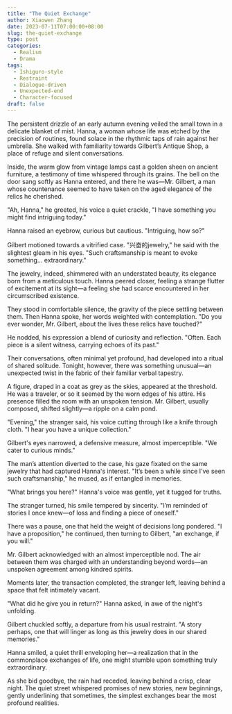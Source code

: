 ```yaml
---
title: "The Quiet Exchange"
author: Xiaowen Zhang
date: 2023-07-11T07:00:00+08:00
slug: the-quiet-exchange
type: post
categories:
  - Realism
  - Drama
tags:
  - Ishiguro-style
  - Restraint
  - Dialogue-driven
  - Unexpected-end
  - Character-focused
draft: false
---
```


The persistent drizzle of an early autumn evening veiled the small town in a delicate blanket of mist. Hanna, a woman whose life was etched by the precision of routines, found solace in the rhythmic taps of rain against her umbrella. She walked with familiarity towards Gilbert’s Antique Shop, a place of refuge and silent conversations.

Inside, the warm glow from vintage lamps cast a golden sheen on ancient furniture, a testimony of time whispered through its grains. The bell on the door sang softly as Hanna entered, and there he was—Mr. Gilbert, a man whose countenance seemed to have taken on the aged elegance of the relics he cherished. 

"Ah, Hanna," he greeted, his voice a quiet crackle, "I have something you might find intriguing today."

Hanna raised an eyebrow, curious but cautious. "Intriguing, how so?"

Gilbert motioned towards a vitrified case. "兴奋的jewelry," he said with the slightest gleam in his eyes. "Such craftsmanship is meant to evoke something... extraordinary."

The jewelry, indeed, shimmered with an understated beauty, its elegance born from a meticulous touch. Hanna peered closer, feeling a strange flutter of excitement at its sight—a feeling she had scarce encountered in her circumscribed existence.

They stood in comfortable silence, the gravity of the piece settling between them. Then Hanna spoke, her words weighted with contemplation. "Do you ever wonder, Mr. Gilbert, about the lives these relics have touched?"

He nodded, his expression a blend of curiosity and reflection. "Often. Each piece is a silent witness, carrying echoes of its past."

Their conversations, often minimal yet profound, had developed into a ritual of shared solitude. Tonight, however, there was something unusual—an unexpected twist in the fabric of their familiar verbal tapestry.

A figure, draped in a coat as grey as the skies, appeared at the threshold. He was a traveler, or so it seemed by the worn edges of his attire. His presence filled the room with an unspoken tension. Mr. Gilbert, usually composed, shifted slightly—a ripple on a calm pond.

"Evening," the stranger said, his voice cutting through like a knife through cloth. "I hear you have a unique collection."

Gilbert's eyes narrowed, a defensive measure, almost imperceptible. "We cater to curious minds."

The man’s attention diverted to the case, his gaze fixated on the same jewelry that had captured Hanna's interest. "It’s been a while since I’ve seen such craftsmanship," he mused, as if entangled in memories.

"What brings you here?" Hanna's voice was gentle, yet it tugged for truths.

The stranger turned, his smile tempered by sincerity. "I’m reminded of stories I once knew—of loss and finding a piece of oneself."

There was a pause, one that held the weight of decisions long pondered. "I have a proposition," he continued, then turning to Gilbert, "an exchange, if you will."

Mr. Gilbert acknowledged with an almost imperceptible nod. The air between them was charged with an understanding beyond words—an unspoken agreement among kindred spirits.

Moments later, the transaction completed, the stranger left, leaving behind a space that felt intimately vacant.

"What did he give you in return?" Hanna asked, in awe of the night's unfolding.

Gilbert chuckled softly, a departure from his usual restraint. "A story perhaps, one that will linger as long as this jewelry does in our shared memories."

Hanna smiled, a quiet thrill enveloping her—a realization that in the commonplace exchanges of life, one might stumble upon something truly extraordinary.

As she bid goodbye, the rain had receded, leaving behind a crisp, clear night. The quiet street whispered promises of new stories, new beginnings, gently underlining that sometimes, the simplest exchanges bear the most profound realities.
